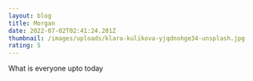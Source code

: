 ```yaml
---
layout: blog
title: Morgan
date: 2022-07-02T02:41:24.201Z
thumbnail: /images/uploads/klara-kulikova-yjqdnohge34-unsplash.jpg
rating: 5
---
```

What is everyone upto today